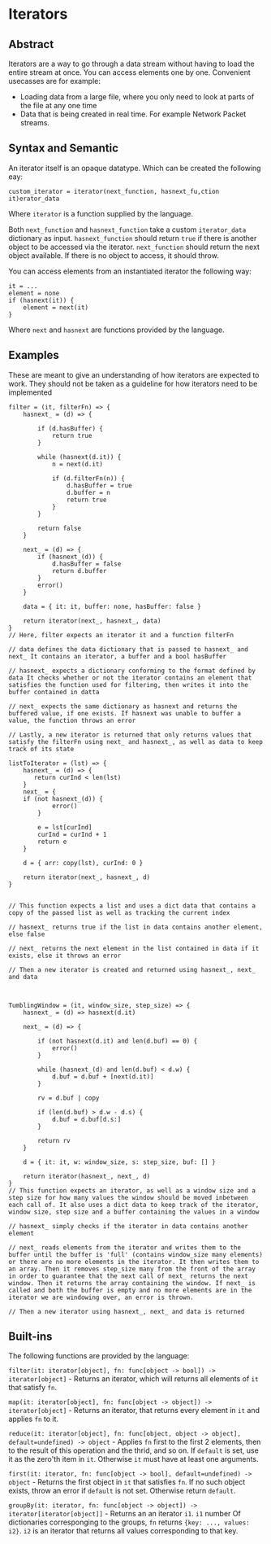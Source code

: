 # Iterators

## Abstract
Iterators are a way to go through a data stream without having to load the entire stream at once.
You can access elements one by one. Convenient usecasses are for example:
- Loading data from a large file, where you only need to look at parts of the file at any one time
- Data that is being created in real time. For example Network Packet streams.


## Syntax and Semantic
An iterator itself is an opaque datatype. Which can be created the following eay:

```
custom_iterator = iterator(next_function, hasnext_fu,ction it)erator_data
```
Where `iterator` is a function supplied by the language.

Both `next_function` and `hasnext_function` take a custom `iterator_data` dictionary as input.
`hasnext_function` should return `true` if there is another object to be accessed via the iterator. `next_function` should return the next object available. If there is no object to access, it should throw.

You can access elements from an instantiated iterator the following way:

```
it = ...
element = none
if (hasnext(it)) {
    element = next(it)
}
```

Where `next` and `hasnext` are functions provided by the language.

## Examples


These are meant to give an understanding of how iterators are expected to work. 
They should not be taken as a guideline for how iterators need to be implemented

```
filter = (it, filterFn) => {
    hasnext_ = (d) => {
    
        if (d.hasBuffer) {
            return true
        }
        
        while (hasnext(d.it)) {
            n = next(d.it)
            
            if (d.filterFn(n)) {
                d.hasBuffer = true
                d.buffer = n
                return true
            }
        }
        
        return false
    }
    
    next_ = (d) => {
        if (hasnext_(d)) {
            d.hasBuffer = false
            return d.buffer
        }
        error()
    }
    
    data = { it: it, buffer: none, hasBuffer: false }

    return iterator(next_, hasnext_, data)
}
// Here, filter expects an iterator it and a function filterFn

// data defines the data dictionary that is passed to hasnext_ and next_ It contains an iterator, a buffer and a bool hasBuffer

// hasnext_ expects a dictionary conforming to the format defined by data It checks whether or not the iterator contains an element that satisfies the function used for filtering, then writes it into the buffer contained in datta

// next_ expects the same dictionary as hasnext and returns the buffered value, if one exists. If hasnext was unable to buffer a value, the function throws an error

// Lastly, a new iterator is returned that only returns values that satisfy the filterFn using next_ and hasnext_, as well as data to keep track of its state

listToIterator = (lst) => {
    hasnext_ = (d) => {
       return curInd < len(lst) 
    }
    next_ = {
    if (not hasnext_(d)) {
            error()
        }
    
        e = lst[curInd]
        curInd = curInd + 1
        return e
    }
    
    d = { arr: copy(lst), curInd: 0 }
    
    return iterator(next_, hasnext_, d)
}


// This function expects a list and uses a dict data that contains a copy of the passed list as well as tracking the current index

// hasnext_ returns true if the list in data contains another element, else false

// next_ returns the next element in the list contained in data if it exists, else it throws an error

// Then a new iterator is created and returned using hasnext_, next_ and data



TumblingWindow = (it, window_size, step_size) => {
    hasnext_ = (d) => hasnext(d.it)
    
    next_ = (d) => {
    
        if (not hasnext(d.it) and len(d.buf) == 0) {
            error()
        }
    
        while (hasnext_(d) and len(d.buf) < d.w) {
            d.buf = d.buf + [next(d.it)]
        }
        
        rv = d.buf | copy
        
        if (len(d.buf) > d.w - d.s) {
            d.buf = d.buf[d.s:]
        }
        
        return rv
    }
    
    d = { it: it, w: window_size, s: step_size, buf: [] }
    
    return iterator(hasnext_, next_, d)
}
// This function expects an iterator, as well as a window size and a step size for how many values the window should be moved inbetween each call of. It also uses a dict data to keep track of the iterator, window size, step size and a buffer containing the values in a window

// hasnext_ simply checks if the iterator in data contains another element

// next_ reads elements from the iterator and writes them to the buffer until the buffer is 'full' (contains window_size many elements) or there are no more elements in the iterator. It then writes them to an array. Then it removes step_size many from the front of the array in order to guarantee that the next call of next_ returns the next window. Then it returns the array containing the window. If next_ is called and both the buffer is empty and no more elements are in the iterator we are windowing over, an error is thrown.

// Then a new iterator using hasnext_, next_ and data is returned

```
## Built-ins

The following functions are provided by the language:

`filter(it: iterator[object], fn: func[object -> bool]) -> iterator[object]` - Returns an iterator, which will returns all elements of `it` that satisfy `fn`.

`map(it: iterator[object], fn: func[object -> object]) -> iterator[object]` - Returns an iterator, that returns every element in `it` and applies `fn` to it.

`reduce(it: iterator[object], fn: func[object, object -> object], default=undefined) -> object` - Applies `fn` first to the first 2 elements, then to the result of this operation and the thrid, and so on. If `default` is set, use it as the zero'th item in `it`. Otherwise `it` must have at least one arguments. 

`first(it: iterator, fn: func[object -> bool], default=undefined) -> object` - Returns the first object in `it` that satisfies `fn`. If no such object exists, throw an error if `default` is not set. Otherwise return `default`.

`groupBy(it: iterator, fn: func[object -> object]) -> iterator[iterator[object]]` - Returns an an iterator `i1`. `i1` number Of dictionaries corresponging to the groups, `fn` returns `{key: ..., values: i2}`. `i2` is an iterator that returns all values corresponding to that key.
